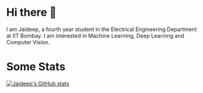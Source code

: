 # Hi there 👋
I am Jaideep, a fourth year student in the Electrical Engineering Department at IIT Bombay. I am interested in Machine Learning, Deep Learning and Computer Vision.

# Some Stats
[![Jaideep's GitHub stats](https://github-readme-stats.vercel.app/api?username=jaideepk3&show_icons=true&theme=transparent)](https://github.com/anuraghazra/github-readme-stats)

<!--
**jaideepk3/jaideepk3** is a ✨ _special_ ✨ repository because its `README.md` (this file) appears on your GitHub profile.

Here are some ideas to get you started:

- 🔭 I’m currently working on ...
- 🌱 I’m currently learning ...
- 👯 I’m looking to collaborate on ...
- 🤔 I’m looking for help with ...
- 💬 Ask me about ...
- 📫 How to reach me: ...
- 😄 Pronouns: ...
- ⚡ Fun fact: ...
-->
